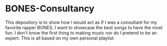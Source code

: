 # BONES-Consultancy
This depository is to show how I would act as if I was a consultant for my favorite rapper BONES. I want to showcase the best songs to have the most fun. I don't know the first thing to making music nor do I pretend to be an expert. This is all based on my own personal playlist. 
